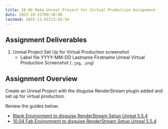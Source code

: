 ```yaml
---
title: 10.06 Make Unreal Project for Virtual Production Assignment
date: 2025-10-31T09:30:00
lastmod: 2025-11-01T13:56:54
---
```


## Assignment Deliverables

1. Unreal Project Set Up for Virtual Production screenshot
   - Label file YYYY-MM-DD Lastname Firstname Unreal Virtual Production Screenshot (`.jpg`, `.png`)

## Assignment Overview

Create an Unreal Project with the disguise RenderStream plugin added and set up for virtual production.

Review the guides below:

- [Blank Environment to disguise RenderStream Setup Unreal 5.5.4](./10-03-blank-environment-to-disguise-renderstream-setup-unreal-5-5-4.md)
- [10.04 Fab Environment to disguise RenderStream Setup Unreal 5.5.4](./10-04-fab-environment-to-disguise-renderstream-setup-unreal-5-5-4%20copy.md)
